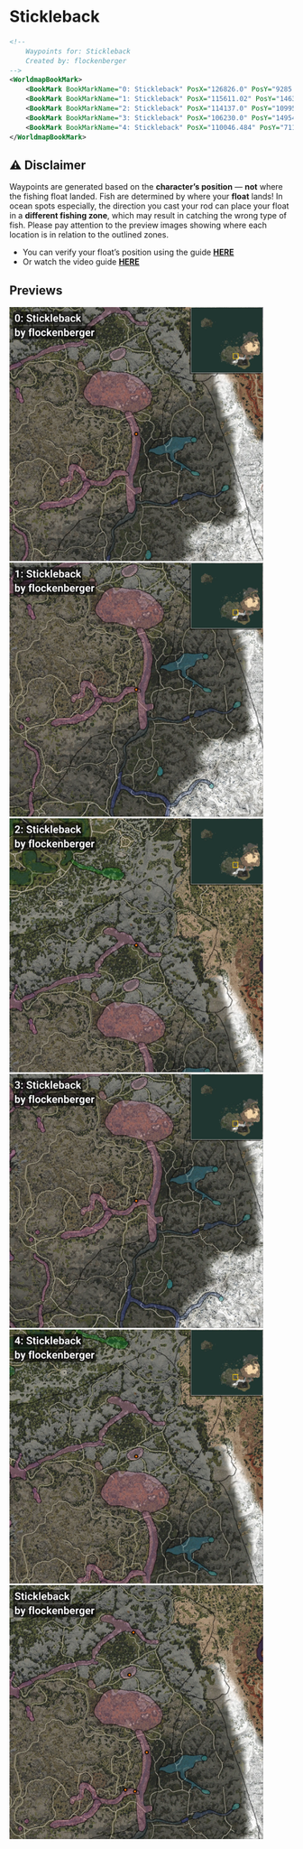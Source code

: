 # Stickleback
```xml
<!--
    Waypoints for: Stickleback
    Created by: flockenberger
-->
<WorldmapBookMark>
    <BookMark BookMarkName="0: Stickleback" PosX="126826.0" PosY="9285.0" PosZ="-321238.0" />
    <BookMark BookMarkName="1: Stickleback" PosX="115611.02" PosY="14631.538" PosZ="-359190.62" />
    <BookMark BookMarkName="2: Stickleback" PosX="114137.0" PosY="10995.0" PosZ="-204761.0" />
    <BookMark BookMarkName="3: Stickleback" PosX="106230.0" PosY="14954.0" PosZ="-357626.0" />
    <BookMark BookMarkName="4: Stickleback" PosX="110046.484" PosY="7114.9224" PosZ="-245897.1" />
</WorldmapBookMark>
```

## ⚠️ Disclaimer
Waypoints are generated based on the __**character’s position**__ — __not__ where the fishing float landed.
Fish are determined by where your **float** lands!
In ocean spots especially, the direction you cast your rod can place your float in a **different fishing zone**, which may result in catching the wrong type of fish.
Please pay attention to the preview images showing where each location is in relation to the outlined zones.

- You can verify your float’s position using the guide [**HERE**](https://flockenberger.github.io/bdo-fish-position/)
- Or watch the video guide [**HERE**](https://youtu.be/t-VXcRoNojk)

## Previews
<img src="./Stickleback_0_Preview.webp" width="450"/> <img src="./Stickleback_1_Preview.webp" width="450"/> <img src="./Stickleback_2_Preview.webp" width="450"/> <img src="./Stickleback_3_Preview.webp" width="450"/> <img src="./Stickleback_4_Preview.webp" width="450"/> <img src="./Stickleback_Preview.webp" width="450"/> 